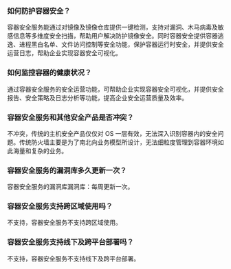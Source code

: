 ### 如何防护容器安全？
容器安全服务能通过对镜像及镜像仓库提供一键检测，支持对漏洞、木马病毒及敏感信息等多维度安全扫描，帮助用户解决防护镜像安全。同时容器安全提供容器逃逸、进程黑白名单、文件访问控制等安全功能，保护容器运行时安全，并提供安全运营日志，帮助企业实现容器安全可视化。
### 如何监控容器的健康状况？
通过容器安全服务的安全运营功能，可帮助企业实现容器安全可视化，并提供安全报告、安全策略及日志分析等功能，提高企业安全运营质量及效率。
### 容器安全服务和其他安全产品是否冲突？
不冲突，传统的主机安全产品仅仅对 OS 一层有效，无法深入识别容器内的安全问题。传统防火墙主要是为了南北向业务模型所设计，无法细粒度管理到容器环境如此海量和复杂的业务。
### 容器安全服务的漏洞库多久更新一次？
容器安全服务的漏洞库漏洞库：每周更新一次。
### 容器安全服务支持跨区域使用吗？
不支持，容器安全服务不支持跨区域使用。
### 容器安全服务支持线下及跨平台部署吗？
不支持，容器安全服务不支持线下及跨平台部署。

